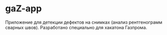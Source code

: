 # gaZ-app
Приложение для детекции дефектов на снимках (анализ рентгенограмм сварных швов). Разработано специально для хакатона Газпрома.
